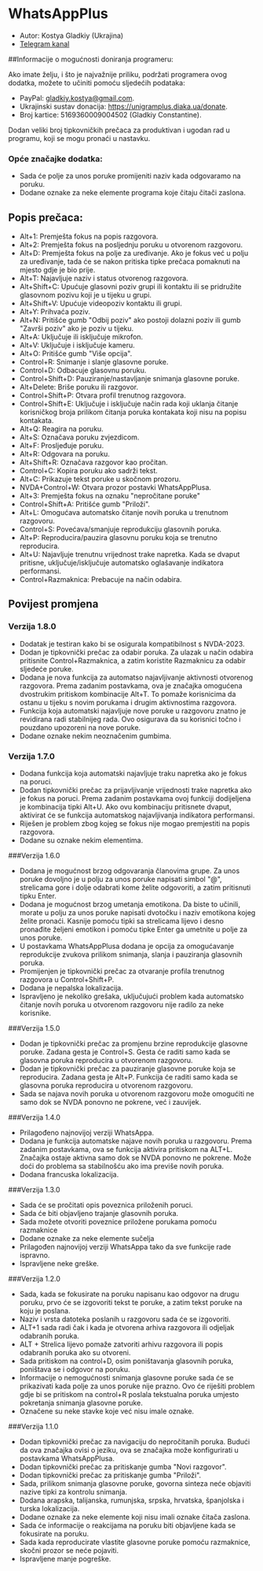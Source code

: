 # WhatsAppPlus

* Autor: Kostya Gladkiy (Ukrajina)
* [Telegram kanal](https://t.me/unigramPlus)

##Informacije o mogućnosti doniranja programeru:

Ako imate želju, i što je najvažnije priliku, podržati programera ovog dodatka, možete to učiniti pomoću sljedećih podataka:

* PayPal: gladkiy.kostya@gmail.com.
* Ukrajinski sustav donacija: https://unigramplus.diaka.ua/donate.
* Broj kartice: 5169360009004502 (Gladkiy Constantine).

Dodan veliki broj tipkovničkih prečaca za produktivan i ugodan rad u programu, koji se mogu pronaći u nastavku.

### Opće značajke dodatka:

* Sada će polje za unos poruke promijeniti naziv kada odgovaramo na poruku.
* Dodane oznake za neke elemente programa koje čitaju čitači zaslona.

## Popis prečaca:

* Alt+1: Premješta fokus na popis razgovora.
* Alt+2: Premješta fokus na posljednju poruku u otvorenom razgovoru.
* Alt+D: Premješta fokus na polje za uređivanje. Ako je fokus već u polju za uređivanje, tada će se nakon pritiska tipke prečaca pomaknuti na mjesto gdje je bio prije.
* Alt+T: Najavljuje naziv i status otvorenog razgovora.
* Alt+Shift+C: Upućuje glasovni poziv grupi ili kontaktu ili se pridružite glasovnom pozivu koji je u tijeku u grupi.
* Alt+Shift+V: Upućuje videopoziv kontaktu ili grupi.
* Alt+Y: Prihvaća poziv.
* Alt+N: Pritišće gumb "Odbij poziv" ako postoji dolazni poziv ili gumb "Završi poziv" ako je poziv u tijeku.
* Alt+A: Uključuje ili isključuje mikrofon.
* Alt+V: Uključuje i isključuje kameru.
* Alt+O: Pritišće gumb "Više opcija".
* Control+R: Snimanje i slanje glasovne poruke.
* Control+D: Odbacuje glasovnu poruku.
* Control+Shift+D: Pauziranje/nastavljanje snimanja glasovne poruke.
* Alt+Delete: Briše poruku ili razgovor.
* Control+Shift+P: Otvara profil trenutnog razgovora.
* Control+Shift+E: Uključuje i isključuje način rada koji uklanja čitanje korisničkog broja prilikom čitanja poruka kontakata koji nisu na popisu kontakata.
* Alt+Q: Reagira na poruku.
* Alt+S: Označava poruku zvjezdicom.
* Alt+F: Prosljeđuje poruku.
* Alt+R: Odgovara na poruku.
* Alt+Shift+R: Označava razgovor kao pročitan.
* Control+C: Kopira poruku ako sadrži tekst.
* Alt+C: Prikazuje tekst poruke u skočnom prozoru.
* NVDA+Control+W: Otvara prozor postavki WhatsAppPlusa.
* Alt+3: Premješta fokus na oznaku "nepročitane poruke"
* Control+Shift+A: Pritišće gumb "Priloži".
* Alt+L: Omogućava automatsko čitanje novih poruka u trenutnom razgovoru.
* Control+S: Povećava/smanjuje reprodukciju glasovnih poruka.
* Alt+P: Reproducira/pauzira glasovnu poruku koja se trenutno reproducira.
* Alt+U: Najavljuje trenutnu vrijednost trake napretka. Kada se dvaput pritisne, uključuje/isključuje automatsko oglašavanje indikatora performansi.
* Control+Razmaknica: Prebacuje na način odabira.

## Povijest promjena

### Verzija 1.8.0

* Dodatak je testiran kako bi se osigurala kompatibilnost s NVDA-2023.
* Dodan je tipkovnički prečac za odabir poruka. Za ulazak u način odabira pritisnite Control+Razmaknica, a zatim koristite Razmaknicu za odabir sljedeće poruke.
* Dodana je nova funkcija za automatso najavljivanje aktivnosti otvorenog razgovora. Prema zadanim postavkama, ova je značajka omogućena dvostrukim pritiskom kombinacije Alt+T. To pomaže korisnicima da ostanu u tijeku s novim porukama i drugim aktivnostima razgovora.
* Funkcija koja automatski najavljuje nove poruke u razgovoru znatno je revidirana radi stabilnijeg rada. Ovo osigurava da su korisnici točno i pouzdano upozoreni na nove poruke.
* Dodane oznake nekim neoznačenim gumbima.

### Verzija 1.7.0

* Dodana funkcija koja automatski najavljuje traku napretka ako je fokus na poruci.
* Dodan tipkovnički prečac za prijavljivanje vrijednosti trake napretka ako je fokus na poruci. Prema zadanim postavkama ovoj funkciji dodijeljena je kombinacija tipki Alt+U. Ako ovu kombinaciju pritisnete dvaput, aktivirat će se funkcija automatskog najavljivanja indikatora performansi.
* Riješen je problem zbog kojeg se fokus nije mogao premjestiti na popis razgovora.
* Dodane su oznake nekim elementima.

###Verzija 1.6.0

* Dodana je mogućnost brzog odgovaranja članovima grupe. Za unos poruke dovoljno je u polju za unos poruke napisati simbol "@", strelicama gore i dolje odabrati kome želite odgovoriti, a zatim pritisnuti tipku Enter.
* Dodana je mogućnost brzog umetanja emotikona. Da biste to učinili, morate u polju za unos poruke napisati dvotočku i naziv emotikona kojeg želite pronaći. Kasnije pomoću tipki sa strelicama lijevo i desno pronađite željeni emotikon i pomoću tipke Enter ga umetnite u polje za unos poruke.
* U postavkama WhatsAppPlusa dodana je opcija za omogućavanje reprodukcije zvukova prilikom snimanja, slanja i pauziranja glasovnih poruka.
* Promijenjen je tipkovnički prečac za otvaranje profila trenutnog razgovora u Control+Shift+P.
* Dodana je nepalska lokalizacija.
* Ispravljeno je nekoliko grešaka, uključujući problem kada automatsko čitanje novih poruka u otvorenom razgovoru nije radilo za neke korisnike.

###Verzija 1.5.0

* Dodan je tipkovnički prečac za promjenu brzine reprodukcije glasovne poruke. Zadana gesta je Control+S. Gesta će raditi samo kada se glasovna poruka reproducira u otvorenom razgovoru.
* Dodan je tipkovnički prečac za pauziranje glasovne poruke koja se reproducira. Zadana gesta je Alt+P. Funkcija će raditi samo kada se glasovna poruka reproducira u otvorenom razgovoru.
* Sada se najava novih poruka u otvorenom razgovoru može omogućiti ne samo dok se NVDA ponovno ne pokrene, već i zauvijek.

###Verzija 1.4.0

* Prilagođeno najnovijoj verziji WhatsAppa.
* Dodana je funkcija automatske najave novih poruka u razgovoru. Prema zadanim postavkama, ova se funkcija aktivira pritiskom na ALT+L. Značajka ostaje aktivna samo dok se NVDA ponovno ne pokrene. Može doći do problema sa stabilnošću ako ima previše novih poruka.
* Dodana francuska lokalizacija.

###Verzija 1.3.0

* Sada će se pročitati opis poveznica priloženih poruci.
* Sada će biti objavljeno trajanje glasovnih poruka.
* Sada možete otvoriti poveznice priložene porukama pomoću razmaknice
* Dodane oznake za neke elemente sučelja
* Prilagođen najnovijoj verziji WhatsAppa tako da sve funkcije rade ispravno.
* Ispravljene neke greške.

###Verzija 1.2.0

* Sada, kada se fokusirate na poruku napisanu kao odgovor na drugu poruku, prvo će se izgovoriti tekst te poruke, a zatim tekst poruke na koju je poslana.
* Naziv i vrsta datoteka poslanih u razgovoru sada će se izgovoriti.
* ALT+1 sada radi čak i kada je otvorena arhiva razgovora ili odjeljak odabranih poruka.
* ALT + Strelica lijevo pomaže zatvoriti arhivu razgovora ili popis odabranih poruka ako su otvoreni.
* Sada pritiskom na control+D, osim poništavanja glasovnih poruka, poništava se i odgovor na poruku.
* Informacije o nemogućnosti snimanja glasovne poruke sada će se prikazivati kada polje za unos poruke nije prazno. Ovo će riješiti problem gdje bi se pritiskom na control+R poslala tekstualna poruka umjesto pokretanja snimanja glasovne poruke.
* Označene su neke stavke koje već nisu imale oznake.

###Verzija 1.1.0

* Dodan tipkovnički prečac za navigaciju do nepročitanih poruka. Budući da ova značajka ovisi o jeziku, ova se značajka može konfigurirati u postavkama WhatsAppPlusa.
* Dodan tipkovnički prečac za pritiskanje gumba "Novi razgovor".
* Dodan tipkovnički prečac za pritiskanje gumba "Priloži".
* Sada, prilikom snimanja glasovne poruke, govorna sinteza neće objaviti nazive tipki za kontrolu snimanja.
* Dodana arapska, talijanska, rumunjska, srpska, hrvatska, španjolska i turska lokalizacija.
* Dodane oznake za neke elemente koji nisu imali oznake čitača zaslona.
* Sada će informacije o reakcijama na poruku biti objavljene kada se fokusirate na poruku.
* Sada kada reproducirate vlastite glasovne poruke pomoću razmaknice, skočni prozor se neće pojaviti.
* Ispravljene manje pogreške.